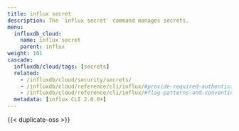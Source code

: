 ```yaml
---
title: influx secret
description: The `influx secret` command manages secrets.
menu:
  influxdb_cloud:
    name: influx secret
    parent: influx
weight: 101
cascade:
  influxdb/cloud/tags: [secrets]
  related:
    - /influxdb/cloud/security/secrets/
    - /influxdb/cloud/reference/cli/influx/#provide-required-authentication-credentials, influx CLI—Provide required authentication credentials
    - /influxdb/cloud/reference/cli/influx/#flag-patterns-and-conventions, influx CLI—Flag patterns and conventions
  metadata: [influx CLI 2.0.0+]
---
```


{{< duplicate-oss >}}
